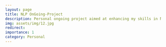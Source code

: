 ```yaml
---
layout: page
title: NLP OnGoing-Project
description: Personal ongoing project aimed at enhancing my skills in NLP, MLFlow, and AWS
img: assets/img/12.jpg
redirect: 
importance: 1
category: Personal
---
```


